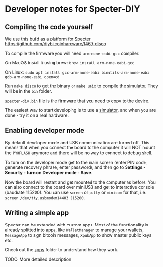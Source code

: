 # Developer notes for Specter-DIY

## Compiling the code yourself

We use this build as a platform for Specter: https://github.com/diybitcoinhardware/f469-disco

To compile the firmware you will need `arm-none-eabi-gcc` compiler.

On MacOS install it using brew: `brew install arm-none-eabi-gcc`

On Linux: `sudo apt install gcc-arm-none-eabi binutils-arm-none-eabi gdb-arm-none-eabi openocd`

Run `make disco` to get the binary or `make unix` to compile the simulator. They will be in the `bin` folder.

`specter-diy.bin` file is the firmware that you need to copy to the device.

The easiest way to start developing is to use a [simulator](./simulator.md), and when you are done - try it on a real hardware.

## Enabling developer mode

By default developer mode and USB communication are turned off. This means that when you connect the board to the computer it will NOT mount the `PYBFLASH` anymore and there will be no way to connect to debug shell.

To turn on the developer mode get to the main screen (enter PIN code, generate recovery phrase, enter password), and then go to **Settings - Security - turn on Developer mode - Save**.

Now the board will restart and get mounted to the computer as before. You can also connect to the board over miniUSB and get to interactive console (baudrate 115200). You can use `screen` or `putty` or `minicom` for that, i.e. `screen /dev/tty.usbmodem14403 115200`.

## Writing a simple app

Specter can be extended with custom apps. Most of the functionality is already splitted into apps, like `WalletManager` to manage your wallets, `MessageApp` to sign bitcoin messages, `XpubApp` to show master public keys etc.

Check out the [apps](../src/apps) folder to understand how they work.

TODO: More detailed description